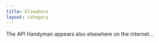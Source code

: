 ```yaml
---
title: Elsewhere
layout: category
---
```


The API Handyman appears also elsewhere on the internet...